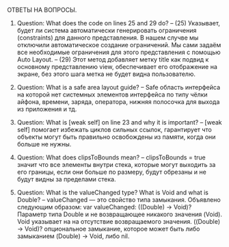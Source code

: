 ОТВЕТЫ НА ВОПРОСЫ.
1. Question: What does the code on lines 25 and 29 do?
  – (25) Указывает, будет ли система автоматически генерировать ограничения (constraints) для данного представления. В нашем случве мы отключили автоматическое создание ограничений. Мы сами задаём все необходимые ограничения для этого представления с помощью Auto Layout.
  – (29) Этот метод добавляет метку title как подвид к основному представлению view, обеспечивает его отображение на экране, без этого шага метка не будет видна пользователю.

2. Question: What is a safe area layout guide?
  – Safe область интерфейса на которой нет системных элементов интерфейса по типу чёлки айфона, времени, заряда, оператора, нижняя полосочка для выхода из приложения и тд.

3. Question: What is [weak self] on line 23 and why it is important?
  – [weak self] помогает избежать циклов сильных ссылок, гарантирует что объекты могут быть правильно освобождены из памяти, когда они больше не нужны.

4. Question: What does clipsToBounds mean?
  – clipsToBounds = true значит что все элементы внутри стека, которые могут выходить за его границы, если они больше по размеру, будут обрезаны и не будут видны за пределами стека.

6. Question: What is the valueChanged type? What is Void and what is Double?
  – valueChanged — это свойство типа замыкания. Объявлено следующим образом: var valueChanged: ((Double) -> Void)?
Параметр типа Double и не возвращающее никакого значения (Void). Void указывает на на отсутствие возвращаемого значения. ((Double) -> Void)? опциональное замыкание, которое может быть либо замыканием (Double) -> Void, либо nil.
